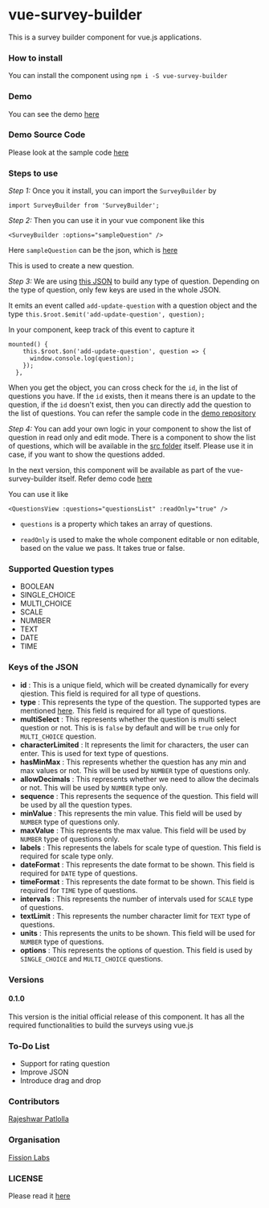 # vue-survey-builder
This is a survey builder component for vue.js applications.

### How to install
You can install the component using `npm i -S vue-survey-builder`

### Demo
You can see the demo [here](http://vue-survey-builder.s3-website-us-east-1.amazonaws.com/#/)

### Demo Source Code
Please look at the sample code [here](https://github.com/rajeshwarpatlolla/vue-survey-builder-test)

### Steps to use
*Step 1:*
Once you it install, you can import the `SurveyBuilder` by

`import SurveyBuilder from 'SurveyBuilder';`

*Step 2:*
Then you can use it in your vue component like this

`<SurveyBuilder :options="sampleQuestion" />`

Here `sampleQuestion` can be the json, which is [here](https://github.com/FissionHQ/vue-survey-builder/blob/master/src/survey-builder.json)

This is used to create a new question.

*Step 3:*
We are using [this JSON](https://github.com/FissionHQ/vue-survey-builder/blob/master/src/survey-builder.json) to build any type of question. Depending on the type of question, only few keys are used in the whole JSON.

It emits an event called `add-update-question` with a question object and the type
`this.$root.$emit('add-update-question', question);`

In your component, keep track of this event to capture it
````
mounted() {
    this.$root.$on('add-update-question', question => {
      window.console.log(question);
    });
  },
````
When you get the object, you can cross check for the `id`, in the list of questions you have. If the `id` exists, then it means there is an update to the question, if the `id` doesn't exist, then you can directly add the question to the list of questions.
You can refer the sample code in the [demo repository](https://github.com/rajeshwarpatlolla/vue-survey-builder-test/blob/master/src/components/TestSurveyBuilder.vue#L30)

*Step 4:*
You can add your own logic in your component to show the list of question in read only and edit mode. There is a component to show the list of questions, which will be available in the [src folder](https://github.com/FissionHQ/vue-survey-builder/blob/master/src/QuestionsView.vue) itself. Please use it in case, if you want to show the questions added.

In the next version, this component will be available as part of the vue-survey-builder itself. Refer demo code [here](https://github.com/rajeshwarpatlolla/vue-survey-builder-test/blob/master/src/components/TestSurveyBuilder.vue#L5)

You can use it like

`<QuestionsView :questions="questionsList" :readOnly="true" />`

- `questions` is a property which takes an array of questions.

- `readOnly` is used to make the whole component editable or non editable, based on the value we pass. It takes true or false.

### Supported Question types
- BOOLEAN
- SINGLE_CHOICE
- MULTI_CHOICE
- SCALE
- NUMBER
- TEXT
- DATE
- TIME

### Keys of the JSON
- **id** : This is a unique field, which will be created dynamically for every qiestion. This field is required for all type of questions.
- **type** : This represents the type of the question. The supported types are mentioned [here](). This field is required for all type of questions.
- **multiSelect** : This represents whether the question is multi select question or not. This is is `false` by default and will be `true` only for `MULTI_CHOICE` question.
- **characterLimited** : It represents the limit for characters, the user can enter. This is used for text type of questions.
- **hasMinMax** : This represents whether the question has any min and max values or not. This will be used by `NUMBER` type of questions only.
- **allowDecimals** : This represents whether we need to allow the decimals or not. This will be used by `NUMBER` type only.
- **sequence** : This represents the sequence of the question. This field will be used by all the question types.
- **minValue** : This represents the min value. This field will be used by `NUMBER` type of questions only.
- **maxValue** : This represents the max value. This field will be used by `NUMBER` type of questions only.
- **labels** : This represents the labels for scale type of question. This field is required for scale type only.
- **dateFormat** : This represents the date format to be shown. This field is required for `DATE` type of questions.
- **timeFormat** : This represents the date format to be shown. This field is required for `TIME` type of questions. 
- **intervals** : This represents the number of intervals used for `SCALE` type of questions.
- **textLimit** : This represents the number character limit for `TEXT` type of questions.
- **units** : This represents the units to be shown. This field will be used for `NUMBER` type of questions.
- **options** : This represents the options of question. This field is used by `SINGLE_CHOICE` and `MULTI_CHOICE` questions.

### Versions
#### 0.1.0
This version is the initial official release of this component. It has all the required functionalities to build the surveys using vue.js

### To-Do List
- Support for rating question
- Improve JSON
- Introduce drag and drop

### Contributors
[Rajeshwar Patlolla](https://github.com/rajeshwarpatlolla)

### Organisation
[Fission Labs](http://fissionlabs.com/)

### LICENSE
Please read it [here](https://github.com/FissionHQ/vue-survey-builder/blob/master/LICENSE.md)
